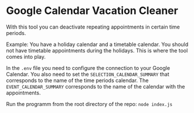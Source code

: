 # Google Calendar Vacation Cleaner

With this tool you can deactivate repeating appointments in certain time periods.

Example:
You have a holiday calendar and a timetable calendar. You should not have timetable appointments during the holidays. This is where the tool comes into play.

In the ``.env`` file you need to configure the connection to your Google Calendar.
You also need to set the ``SELECTION_CALENDAR_SUMMARY`` that corresponds to the name of the time periods calendar. The ``EVENT_CALENDAR_SUMMARY`` corresponds to the name of the calendar with the appointments.

Run the programm from the root directory of the repo:
``node index.js``
